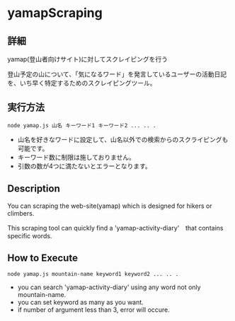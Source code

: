 # yamapScraping

## 詳細
yamap(登山者向けサイト)に対してスクレイピングを行う

登山予定の山について、「気になるワード」を発言しているユーザーの活動日記を、いち早く特定するためのスクレイピングツール。

## 実行方法
`node yamap.js 山名 キーワード1 キーワード2 ... .. .`

- 山名を好きなワードに設定して、山名以外での検索からのスクライピングも可能です。
- キーワード数に制限は施しておりません。
- 引数の数が4つに満たないとエラーとなります。

## Description
You can scraping the web-site(yamap) which is designed for hikers or climbers.

This scraping tool can quickly find a 'yamap-activity-diary'　that contains specific words.

## How to Execute
`node yamap.js mountain-name keyword1 keyword2 ... .. .`

- you can search 'yamap-activity-diary' using any word not only mountain-name.
- you can set keyword as many as you want.
- if number of argument less than 3, error will occure.

